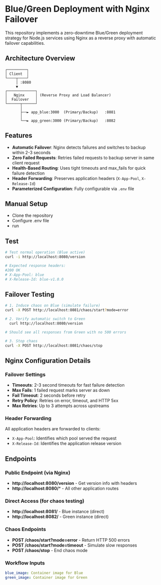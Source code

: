 # Blue/Green Deployment with Nginx Failover

This repository implements a zero-downtime Blue/Green deployment strategy for Node.js services using Nginx as a reverse proxy with automatic failover capabilities.

## Architecture Overview

```
┌─────────┐
│ Client  │
└────┬────┘
     │ :8080
     ▼
┌─────────────┐
│   Nginx     │ (Reverse Proxy and Load Balancer)
│  Failover   │
└──────┬──────┘
       │
       ├──► app_blue:3000  (Primary/Backup)   :8081
       │
       └──► app_green:3000 (Primary/Backup)   :8082
```

## Features

- **Automatic Failover**: Nginx detects failures and switches to backup within 2-3 seconds
- **Zero Failed Requests**: Retries failed requests to backup server in same client request
- **Health-Based Routing**: Uses tight timeouts and max_fails for quick failure detection
- **Header Forwarding**: Preserves application headers (`X-App-Pool`, `X-Release-Id`)
- **Parameterized Configuration**: Fully configurable via `.env` file


## Manual Setup

- Clone the repository
- Configure .env file
- run


## Test

```bash
# Test normal operation (Blue active)
curl -i http://localhost:8080/version

# Expected response headers:
#200 OK
# X-App-Pool: blue
# X-Release-Id: blue-v1.0.0
```

## Failover Testing

```bash
# 1. Induce chaos on Blue (simulate failure)
curl -X POST http://localhost:8081/chaos/start?mode=error

# 2. Verify automatic switch to Green
  curl http://localhost:8080/version

# Should see all responses from Green with no 500 errors

# 3. Stop chaos
curl -X POST http://localhost:8081/chaos/stop
```


## Nginx Configuration Details

### Failover Settings

- **Timeouts**: 2-3 second timeouts for fast failure detection
- **Max Fails**: 1 failed request marks server as down
- **Fail Timeout**: 2 seconds before retry
- **Retry Policy**: Retries on error, timeout, and HTTP 5xx
- **Max Retries**: Up to 3 attempts across upstreams

### Header Forwarding

All application headers are forwarded to clients:
- `X-App-Pool`: Identifies which pool served the request
- `X-Release-Id`: Identifies the application release version


## Endpoints

### Public Endpoint (via Nginx)
- **http://localhost:8080/version** - Get version info with headers
- **http://localhost:8080/*** - All other application routes

### Direct Access (for chaos testing)
- **http://localhost:8081/** - Blue instance (direct)
- **http://localhost:8082/** - Green instance (direct)

### Chaos Endpoints
- **POST /chaos/start?mode=error** - Return HTTP 500 errors
- **POST /chaos/start?mode=timeout** - Simulate slow responses
- **POST /chaos/stop** - End chaos mode


### Workflow Inputs

```yaml
blue_image: Container image for Blue
green_image: Container image for Green
```
 

